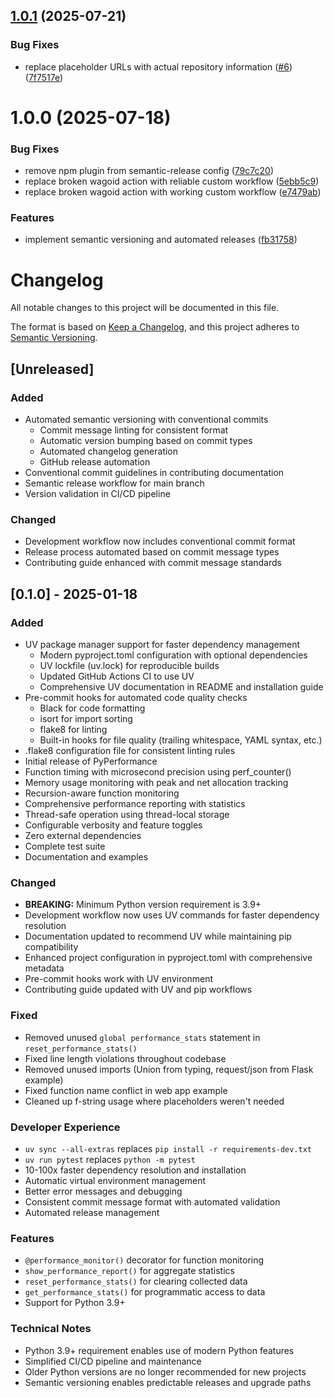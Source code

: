 ## [1.0.1](https://github.com/usakocher/python-performance-monitor/compare/v1.0.0...v1.0.1) (2025-07-21)


### Bug Fixes

* replace placeholder URLs with actual repository information ([#6](https://github.com/usakocher/python-performance-monitor/issues/6)) ([7f7517e](https://github.com/usakocher/python-performance-monitor/commit/7f7517ef1618b0a98fa40117be74050871acea71))

# 1.0.0 (2025-07-18)


### Bug Fixes

* remove npm plugin from semantic-release config ([79c7c20](https://github.com/usakocher/python-performance-monitor/commit/79c7c20934987a442ed754993e81ed4ee6feb3c6))
* replace broken wagoid action with reliable custom workflow ([5ebb5c9](https://github.com/usakocher/python-performance-monitor/commit/5ebb5c9df56f24c5171d63727d62cd1244fed3e9))
* replace broken wagoid action with working custom workflow ([e7479ab](https://github.com/usakocher/python-performance-monitor/commit/e7479abcc7236d37f61eff737ebb66c1fac7474b))


### Features

* implement semantic versioning and automated releases ([fb31758](https://github.com/usakocher/python-performance-monitor/commit/fb31758be96dd82780344e94997ec4ff45ed6dfe))

# Changelog

All notable changes to this project will be documented in this file.

The format is based on [Keep a Changelog](https://keepachangelog.com/en/1.0.0/),
and this project adheres to [Semantic Versioning](https://semver.org/spec/v2.0.0.html).

## [Unreleased]

### Added
- Automated semantic versioning with conventional commits
  - Commit message linting for consistent format
  - Automatic version bumping based on commit types
  - Automated changelog generation
  - GitHub release automation
- Conventional commit guidelines in contributing documentation
- Semantic release workflow for main branch
- Version validation in CI/CD pipeline

### Changed
- Development workflow now includes conventional commit format
- Release process automated based on commit message types
- Contributing guide enhanced with commit message standards

## [0.1.0] - 2025-01-18

### Added
- UV package manager support for faster dependency management
  - Modern pyproject.toml configuration with optional dependencies
  - UV lockfile (uv.lock) for reproducible builds
  - Updated GitHub Actions CI to use UV
  - Comprehensive UV documentation in README and installation guide
- Pre-commit hooks for automated code quality checks
  - Black for code formatting
  - isort for import sorting
  - flake8 for linting
  - Built-in hooks for file quality (trailing whitespace, YAML syntax, etc.)
- .flake8 configuration file for consistent linting rules
- Initial release of PyPerformance
- Function timing with microsecond precision using perf_counter()
- Memory usage monitoring with peak and net allocation tracking
- Recursion-aware function monitoring
- Comprehensive performance reporting with statistics
- Thread-safe operation using thread-local storage
- Configurable verbosity and feature toggles
- Zero external dependencies
- Complete test suite
- Documentation and examples

### Changed
- **BREAKING:** Minimum Python version requirement is 3.9+
- Development workflow now uses UV commands for faster dependency resolution
- Documentation updated to recommend UV while maintaining pip compatibility
- Enhanced project configuration in pyproject.toml with comprehensive metadata
- Pre-commit hooks work with UV environment
- Contributing guide updated with UV and pip workflows

### Fixed
- Removed unused `global performance_stats` statement in `reset_performance_stats()`
- Fixed line length violations throughout codebase
- Removed unused imports (Union from typing, request/json from Flask example)
- Fixed function name conflict in web app example
- Cleaned up f-string usage where placeholders weren't needed

### Developer Experience
- `uv sync --all-extras` replaces `pip install -r requirements-dev.txt`
- `uv run pytest` replaces `python -m pytest`
- 10-100x faster dependency resolution and installation
- Automatic virtual environment management
- Better error messages and debugging
- Consistent commit message format with automated validation
- Automated release management

### Features
- `@performance_monitor()` decorator for function monitoring
- `show_performance_report()` for aggregate statistics
- `reset_performance_stats()` for clearing collected data
- `get_performance_stats()` for programmatic access to data
- Support for Python 3.9+

### Technical Notes
- Python 3.9+ requirement enables use of modern Python features
- Simplified CI/CD pipeline and maintenance
- Older Python versions are no longer recommended for new projects
- Semantic versioning enables predictable releases and upgrade paths
